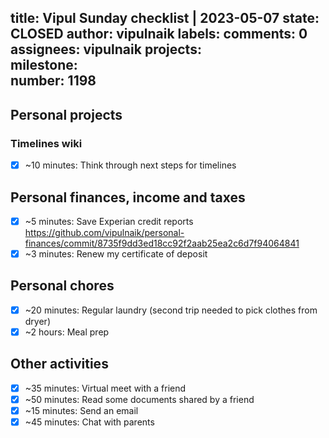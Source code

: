 title:	Vipul Sunday checklist | 2023-05-07
state:	CLOSED
author:	vipulnaik
labels:	
comments:	0
assignees:	vipulnaik
projects:	
milestone:	
number:	1198
--
## Personal projects

### Timelines wiki

- [x] ~10 minutes: Think through next steps for timelines

## Personal finances, income and taxes

- [x] ~5 minutes: Save Experian credit reports https://github.com/vipulnaik/personal-finances/commit/8735f9dd3ed18cc92f2aab25ea2c6d7f94064841
- [x] ~3 minutes: Renew my certificate of deposit 

## Personal chores

- [x] ~20 minutes: Regular laundry (second trip needed to pick clothes from dryer)
- [x] ~2 hours: Meal prep 

## Other activities

- [x] ~35 minutes: Virtual meet with a friend
- [x] ~50 minutes: Read some documents shared by a friend
- [x] ~15 minutes: Send an email
- [x] ~45 minutes: Chat with parents

